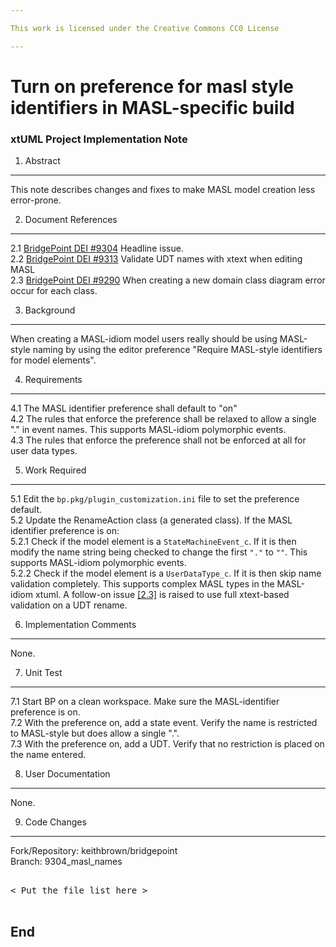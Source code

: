 ```yaml
---

This work is licensed under the Creative Commons CC0 License

---
```


# Turn on preference for masl style identifiers in MASL-specific build
### xtUML Project Implementation Note


1. Abstract
-----------
This note describes changes and fixes to make MASL model creation less error-prone.  

2. Document References
----------------------
<a id="2.1"></a>2.1 [BridgePoint DEI #9304](https://support.onefact.net/issues/9304) Headline issue.     
<a id="2.2"></a>2.2 [BridgePoint DEI #9313](https://support.onefact.net/issues/9313) Validate UDT names with xtext when editing MASL    
<a id="2.3"></a>2.3 [BridgePoint DEI #9290](https://support.onefact.net/issues/9290) When creating a new domain class diagram error occur for each class.   

3. Background
-------------
When creating a MASL-idiom model users really should be using MASL-style naming
by using the editor preference "Require MASL-style identifiers for model elements".  

4. Requirements
---------------
4.1 The MASL identifier preference shall default to "on"    
4.2 The rules that enforce the preference shall be relaxed to allow a single "."
  in event names.  This supports MASL-idiom polymorphic events.  
4.3 The rules that enforce the preference shall not be enforced at all for 
  user data types.     

5. Work Required
----------------
5.1 Edit the ```bp.pkg/plugin_customization.ini``` file to set the preference 
  default.   
5.2 Update the RenameAction class (a generated class).  If the MASL identifier preference is on:    
5.2.1  Check if the model element is a ```StateMachineEvent_c```.  If it is then
  modify the name string being checked to change the first ```"."``` to ```""```.  This
  supports MASL-idiom polymorphic events.    
5.2.2 Check if the model element is a ```UserDataType_c```.  If it is then skip name
  validation completely.  This supports complex MASL types in the MASL-idiom 
  xtuml.  A follow-on issue [[2.3]](#2.3) is raised to use full xtext-based validation
  on a UDT rename.     

6. Implementation Comments
--------------------------
None.  

7. Unit Test
------------
7.1 Start BP on a clean workspace.  Make sure the MASL-identifier preference is on.  
7.2 With the preference on, add a state event.  Verify the name is restricted to
  MASL-style but does allow a single ".".    
7.3 With the preference on, add a UDT.  Verify that no restriction is placed on
  the name entered.    

8. User Documentation
---------------------
None.  

9. Code Changes
---------------
Fork/Repository: keithbrown/bridgepoint  
Branch: 9304_masl_names

<pre>

< Put the file list here >

</pre>

End
---

